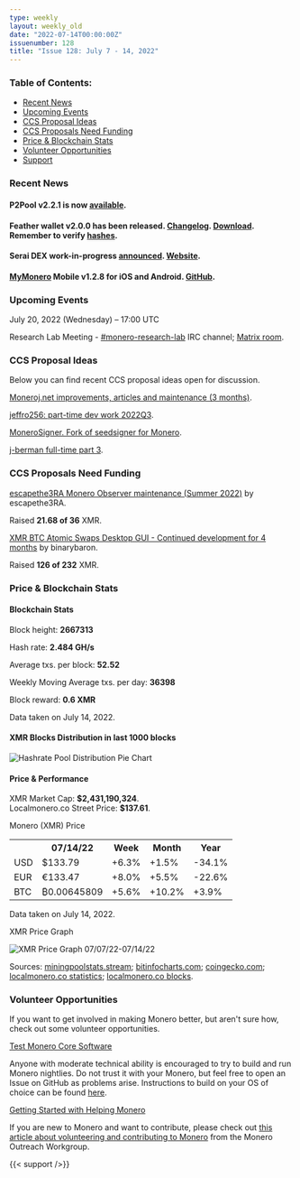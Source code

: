 ```yaml
---
type: weekly
layout: weekly_old
date: "2022-07-14T00:00:00Z"
issuenumber: 128
title: "Issue 128: July 7 - 14, 2022"
---
```


<h3>Table of Contents:</h3>
<ul class="contents">
    <li><a href="#news">Recent News</a></li>
    <li><a href="#events">Upcoming Events</a></li>
    <li><a href="#ideas">CCS Proposal Ideas</a></li>
    <li><a href="#proposals">CCS Proposals Need Funding</a></li>
    <li><a href="#stats">Price & Blockchain Stats</a></li>
    <li><a href="#volunteer">Volunteer Opportunities</a></li>
    <li><a href="#support">Support</a></li>
</ul>

<h3 id="news">Recent News</h3>

<div class="newsbyte">
    <h4>P2Pool v2.2.1 is now <a href="https://github.com/SChernykh/p2pool/releases/tag/v2.2.1" target="_blank">available</a>.</h4>
</div>

<div class="newsbyte">
    <h4>Feather wallet v2.0.0 has been released. <a href="https://teddit.adminforge.de/r/FeatherWallet/comments/vuimi4/feather_wallet_200_released/" target="_blank">Changelog</a>. <a href="https://featherwallet.org/download/" target="_blank">Download</a>. Remember to verify <a href="https://featherwallet.org/files/releases/hashes-2.0.0.txt" target="_blank">hashes</a>.</h4>
</div>

<div class="newsbyte">
    <h4>Serai DEX work-in-progress <a href="https://teddit.adminforge.de/r/Monero/comments/vudljh/announcing_serai_a_new_dex_for_monero_bitcoin_and/" target="_blank">announced</a>. <a href="https://serai.exchange/" target="_blank">Website</a>.</h4>
</div>

<div class="newsbyte">
    <h4><a href="https://mymonero.com/" target="_blank">MyMonero</a> Mobile v1.2.8 for iOS and Android. <a href="https://github.com/mymonero/mymonero-mobile/releases/tag/v1.2.8" target="_blank">GitHub</a>.</h4>
</div>

<h3 id="events">Upcoming Events</h3>

<div class="event">
    <p class="date" markdown="1">July 20, 2022 (Wednesday) – 17:00 UTC</p>
    <p markdown="1">Research Lab Meeting - <a href="irc://irc.libera.chat/#monero-research-lab" target="_blank">#monero-research-lab</a> IRC channel; <a href="https://matrix.to/#/#monero-research-lab:monero.social" target="_blank">Matrix room</a>.</p>
</div>

<h3 id="ideas">CCS Proposal Ideas</h3>

<p>Below you can find recent CCS proposal ideas open for discussion.</p>

<div class="proposal">
<p><a href="https://repo.getmonero.org/monero-project/ccs-proposals/-/merge_requests/318" target="_blank">Moneroj.net improvements, articles and maintenance (3 months)</a>.</p>
</div>

<div class="proposal">
<p><a href="https://repo.getmonero.org/monero-project/ccs-proposals/-/merge_requests/319" target="_blank">jeffro256: part-time dev work 2022Q3</a>.</p>
</div>

<div class="proposal">
<p><a href="https://repo.getmonero.org/monero-project/ccs-proposals/-/merge_requests/323" target="_blank">MoneroSigner. Fork of seedsigner for Monero</a>.</p>
</div>

<div class="proposal">
<p><a href="https://repo.getmonero.org/monero-project/ccs-proposals/-/merge_requests/330" target="_blank">j-berman full-time part 3</a>.</p>
</div>

<h3 id="proposals">CCS Proposals Need Funding</h3>

<div class="proposal">
    <p><a href="https://ccs.getmonero.org/proposals/escapethe3ra-monero-observer-maintenance-summer-2022.html" target="_blank">escapethe3RA Monero Observer maintenance (Summer 2022)</a> by escapethe3RA.</p>
    <p>Raised <b>21.68 of 36</b> XMR.</p>
</div>

<div class="proposal">
    <p><a href="https://ccs.getmonero.org/proposals/unstoppableswap-gui-2.html" target="_blank">XMR BTC Atomic Swaps Desktop GUI - Continued development for 4 months</a> by binarybaron.</p>
    <p>Raised <b>126 of 232</b> XMR.</p>
</div>

<h3 id="stats">Price & Blockchain Stats</h3>

<h4 class="stat">Blockchain Stats</h4>

<div class="bcstats">
    <p>Block height: <b>2667313</b></p>
    <p>Hash rate: <b>2.484 GH/s</b></p>
    <p>Average txs. per block: <b>52.52</b></p>
    <p>Weekly Moving Average txs. per day: <b>36398</b></p>
    <p>Block reward: <b>0.6 XMR</b></p>
</div>
<p class="note">Data taken on July 14, 2022.</p>

<h4 class="stat">XMR Blocks Distribution in last 1000 blocks</h4>
<p><img src="/img/hashrate-pool-distribution-0714.png" alt="Hashrate Pool Distribution Pie Chart"/></p>

<h4 class="stat" id="price-stat">Price & Performance</h4>

<div class="price-intro">XMR Market Cap: <b>$2,431,190,324</b>.<br/>Localmonero.co Street Price: <b>$137.61</b>.</div>

<p class="table-title">Monero (XMR) Price</p>
<table class="price-table">
  <tr class="row1">
    <th></th>
    <th>07/14/22</th>
    <th>Week</th>
    <th>Month</th>
    <th>Year</th>
  </tr>
  <tr>
    <td data-th="XMR to">USD</td>
    <td data-th="07/14/22">$133.79</td>
    <td data-th="Week" class="green">+6.3%</td>
    <td data-th="Month" class="green">+1.5%</td>
    <td data-th="Year" class="red">-34.1%</td>
  </tr>
  <tr class="row3">
    <td data-th="XMR to">EUR</td>
    <td data-th="07/14/22">€133.47</td>
    <td data-th="Week" class="green">+8.0%</td>
    <td data-th="Month" class="green">+5.5%</td>
    <td data-th="Year" class="red">-22.6%</td>
  </tr>
  <tr>
    <td data-th="XMR to">BTC</td>
    <td data-th="07/14/22">₿0.00645809</td>
    <td data-th="Week" class="green">+5.6%</td>
    <td data-th="Month" class="green">+10.2%</td>
    <td data-th="Year" class="green">+3.9%</td>
  </tr>
</table>
<p class="note">Data taken on July 14, 2022.</p>

<p class="table-title">XMR Price Graph</p>

![XMR Price Graph 07/07/22-07/14/22](/img/weekly-chart-0714.png "XMR Price Graph 07/07/22-07/14/22")

Sources: <a href="https://miningpoolstats.stream/monero" target="_blank">miningpoolstats.stream</a>; <a href="https://bitinfocharts.com/monero/" target="_blank">bitinfocharts.com</a>; <a href="https://www.coingecko.com/en/coins/monero" target="_blank">coingecko.com</a>; <a href="https://localmonero.co/statistics" target="_blank">localmonero.co statistics</a>; <a href="https://localmonero.co/blocks" target="_blank">localmonero.co blocks</a>.

<h3 id="volunteer">Volunteer Opportunities</h3>

<p>If you want to get involved in making Monero better, but aren't sure how, check out some volunteer opportunities.</p>

<div class="newsbyte">
    <p class="date"><a href="https://github.com/monero-project/monero" target="_blank">Test Monero Core Software</a></p>
    <p>Anyone with moderate technical ability is encouraged to try to build and run Monero nightlies. Do not trust it with your Monero, but feel free to open an Issue on GitHub as problems arise. Instructions to build on your OS of choice can be found <a href="https://github.com/monero-project/monero#compiling-monero-from-source" target="_blank">here</a>. </p>
</div>

<div class="newsbyte">
    <p class="date"><a href="https://github.com/monero-project/monero" target="_blank">Getting Started with Helping Monero</a></p>
    <p>If you are new to Monero and want to contribute, please check out <a href="https://www.monerooutreach.org/stories/getting-started-helping-monero.php" target="_blank">this article about volunteering and contributing to Monero</a> from the Monero Outreach Workgroup. </p>
</div>

{{< support />}}